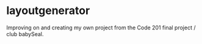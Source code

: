# layoutgenerator
Improving on and creating my own project from the Code 201 final project / club babySeal. 
